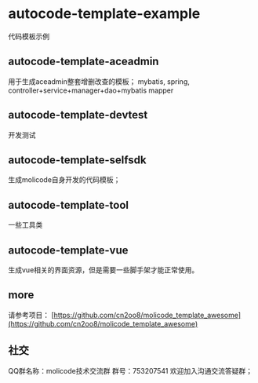 # autocode-template-example
代码模板示例

## autocode-template-aceadmin
用于生成aceadmin整套增删改查的模板；
mybatis, spring, controller+service+manager+dao+mybatis mapper

## autocode-template-devtest
开发测试

## autocode-template-selfsdk
生成molicode自身开发的代码模板；

## autocode-template-tool
一些工具类


## autocode-template-vue
生成vue相关的界面资源，但是需要一些脚手架才能正常使用。

## more
请参考项目：
[https://github.com/cn2oo8/molicode_template_awesome](https://github.com/cn2oo8/molicode_template_awesome)


## 社交
QQ群名称：molicode技术交流群 群号：753207541
欢迎加入沟通交流答疑群；
